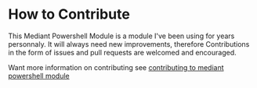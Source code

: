 # How to Contribute

This Mediant Powershell Module is a module I've been using for years personnaly. It will always need new improvements, therefore Contributions in the form of issues and pull requests are welcomed and encouraged.

Want more information on contributing see [contributing to mediant powershell module](https://shanehoey.github.io/mediant/contributing/)
